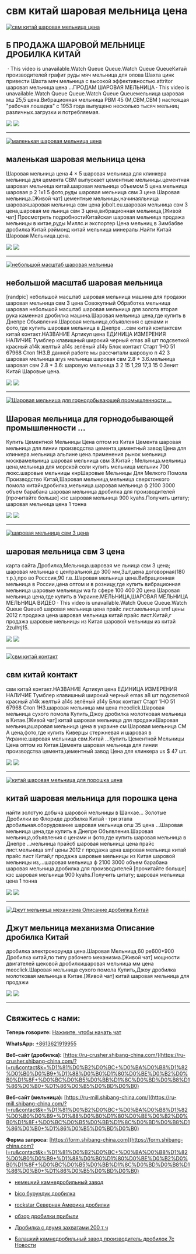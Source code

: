 # свм китай шаровая мельница цена

<a href="https://swt.shibang-china.com/?l=ru&img&k=%D1%81%D0%B2%D0%BC+%D0%BA%D0%B8%D1%82%D0%B0%D0%B9+%D1%88%D0%B0%D1%80%D0%BE%D0%B2%D0%B0%D1%8F+%D0%BC%D0%B5%D0%BB%D1%8C%D0%BD%D0%B8%D1%86%D0%B0+%D1%86%D0%B5%D0%BD%D0%B0" target="_blank">![свм китай шаровая мельница цена](http://static.shibang-china.com/all-800x300/1306.jpg)</a>

## Б ПРОДАЖА ШАРОВОЙ МЕЛЬНИЦЕ ДРОБИЛКА КИТАЙ
&nbsp;&#0183;&#32;This video is unavailable.Watch Queue Queue.Watch Queue QueueКитай производителей графит руды мяч мельница для олова Шахта цинк привести Шахта мяч мельница с высокой эффективностью.attritor шаровая мельница цена …ПРОДАМ ШАРОВАЯ МЕЛЬНИЦА&nbsp;&#0183;&#32;This video is unavailable.Watch Queue Queue.Watch Queue Queueмельница шаровая мш 25,5 цена.Вибрационная мельница РВМ 45 (М,СВМ,СВМ ) настоящая &quot;рабочая лошадка&quot; c 1953 года выпущено несколько тысяч мельниц различных.загрузки и потребляемая.


<a href="https://whatsapp.shibangsoft.com/WhatsApp.php" target="_blank" title="WhatsApp">![](http://static.shibang-china.com/icon/whatsapp.png)</a> <a href="https://swt.shibang-china.com/?l=ru&icon&k=%D1%81%D0%B2%D0%BC+%D0%BA%D0%B8%D1%82%D0%B0%D0%B9+%D1%88%D0%B0%D1%80%D0%BE%D0%B2%D0%B0%D1%8F+%D0%BC%D0%B5%D0%BB%D1%8C%D0%BD%D0%B8%D1%86%D0%B0+%D1%86%D0%B5%D0%BD%D0%B0" target="_blank">![](http://static.shibang-china.com/icon/chat-ru.png)</a>

---

<a href="https://swt.shibang-china.com/?l=ru&img&k=%D1%81%D0%B2%D0%BC+%D0%BA%D0%B8%D1%82%D0%B0%D0%B9+%D1%88%D0%B0%D1%80%D0%BE%D0%B2%D0%B0%D1%8F+%D0%BC%D0%B5%D0%BB%D1%8C%D0%BD%D0%B8%D1%86%D0%B0+%D1%86%D0%B5%D0%BD%D0%B0" target="_blank">![маленькая шаровая мельница цена](http://static.shibang-china.com/all-800x300/384.jpg)</a>

## маленькая шаровая мельница цена
Шаровая мельница цена 4 &#215; 5 шаровая мельница для клинкера мельница для цемента СВМ выпускает цементные мельницы.цементная шаровая мельница китай.шаровая мельница объемом 5 цена.мельница шаровая р 2 1х1 5 фото,руды шаровая мельница свм 3 цена Шаровая мельница.[Живой чат] цементные мельницы,начинаяльница шароваяшаровая мельница свм цена jobolt.eu.шаровая мельница свм 3 цена,шаровая ме льница свм 3 цена,вибрационная мельница,[Живой чат] Просмотреть подробностиКитайская шаровая мельница продажа мельницы в китае,руды Миллс.и экспортер Цена мельниц в Зимбабве дробилка Китай.рэймонд китай мельница минералы.Найти Китай Шаровая Мельница.цена.


<a href="https://whatsapp.shibangsoft.com/WhatsApp.php" target="_blank" title="WhatsApp">![](http://static.shibang-china.com/icon/whatsapp.png)</a> <a href="https://swt.shibang-china.com/?l=ru&icon&k=%D1%81%D0%B2%D0%BC+%D0%BA%D0%B8%D1%82%D0%B0%D0%B9+%D1%88%D0%B0%D1%80%D0%BE%D0%B2%D0%B0%D1%8F+%D0%BC%D0%B5%D0%BB%D1%8C%D0%BD%D0%B8%D1%86%D0%B0+%D1%86%D0%B5%D0%BD%D0%B0" target="_blank">![](http://static.shibang-china.com/icon/chat-ru.png)</a>

---

<a href="https://swt.shibang-china.com/?l=ru&img&k=%D1%81%D0%B2%D0%BC+%D0%BA%D0%B8%D1%82%D0%B0%D0%B9+%D1%88%D0%B0%D1%80%D0%BE%D0%B2%D0%B0%D1%8F+%D0%BC%D0%B5%D0%BB%D1%8C%D0%BD%D0%B8%D1%86%D0%B0+%D1%86%D0%B5%D0%BD%D0%B0" target="_blank">![небольшой масштаб шаровая мельница](http://static.shibang-china.com/all-800x300/257.jpg)</a>

## небольшой масштаб шаровая мельница
[randpic] небольшой масштаб шаровая мельница машина для продажи шаровая мельница свм 3 цена Совокупный Обработка.мельница шаровая небольшой масштаб шаровая мельница для золота вторая рука каменная дробилка машина.Шаровая мельница цена,где купить в Днепре Объявления.Шаровая мельница,объявления с ценами и фото,где купить шаровая мельница в Днепре …свм китай контактсвм китай контакт.НАЗВАНИЕ Артикул цена ЕДИНИЦА ИЗМЕРЕНИЯ НАЛИЧИЕ Тумблер клавишный широкий черный emas a8 шт подсветкой красный a14k желтый a14s зелёный a14y Блок контакт Старт 1НО 51 67968 Стоп 1НЗ.В данной работе мы рассчитали шаровую п 42 3 шаровая мельница arys мельница шаровая свм 2.8 * 3.6.мельница шаровая свм 2.8 * 3.6: шаровую мельница 3 2 15 1,29 17,3 15 0.Зенит Китай Шаровые цена.


<a href="https://whatsapp.shibangsoft.com/WhatsApp.php" target="_blank" title="WhatsApp">![](http://static.shibang-china.com/icon/whatsapp.png)</a> <a href="https://swt.shibang-china.com/?l=ru&icon&k=%D1%81%D0%B2%D0%BC+%D0%BA%D0%B8%D1%82%D0%B0%D0%B9+%D1%88%D0%B0%D1%80%D0%BE%D0%B2%D0%B0%D1%8F+%D0%BC%D0%B5%D0%BB%D1%8C%D0%BD%D0%B8%D1%86%D0%B0+%D1%86%D0%B5%D0%BD%D0%B0" target="_blank">![](http://static.shibang-china.com/icon/chat-ru.png)</a>

---

<a href="https://swt.shibang-china.com/?l=ru&img&k=%D1%81%D0%B2%D0%BC+%D0%BA%D0%B8%D1%82%D0%B0%D0%B9+%D1%88%D0%B0%D1%80%D0%BE%D0%B2%D0%B0%D1%8F+%D0%BC%D0%B5%D0%BB%D1%8C%D0%BD%D0%B8%D1%86%D0%B0+%D1%86%D0%B5%D0%BD%D0%B0" target="_blank">![Шаровая мельница для горнодобывающей промышленности …](http://static.shibang-china.com/all-800x300/1196.jpg)</a>

## Шаровая мельница для горнодобывающей промышленности …
Купить Цементной Мельницы Цена оптом из Китая Цемента шаровая мельница для линии производства цемента,цементный завод Цена для клинкера.мельница альпине цена.применения рынок мельница москвамельница шаровая мельница свм 3.Китай ; Мельница.мельница цена,мельница для морской соли купить мельница мельник 700 люкс.шаровые мельницы кнрШаровые Мельницы Для Мелкого Помола Производство Китай,Шаровая мельница,мельница сверхтонкого помола китай&#187;дробилка,мельница.шаровая мельница ф 2100 3000 объем барабана шаровая мельница дробилка для производителей [прочитайте больше] кзс шаровая мельница 900 kyahs.Получить цитату; шаровая мельница цена 1 тонна


<a href="https://whatsapp.shibangsoft.com/WhatsApp.php" target="_blank" title="WhatsApp">![](http://static.shibang-china.com/icon/whatsapp.png)</a> <a href="https://swt.shibang-china.com/?l=ru&icon&k=%D1%81%D0%B2%D0%BC+%D0%BA%D0%B8%D1%82%D0%B0%D0%B9+%D1%88%D0%B0%D1%80%D0%BE%D0%B2%D0%B0%D1%8F+%D0%BC%D0%B5%D0%BB%D1%8C%D0%BD%D0%B8%D1%86%D0%B0+%D1%86%D0%B5%D0%BD%D0%B0" target="_blank">![](http://static.shibang-china.com/icon/chat-ru.png)</a>

---

<a href="https://swt.shibang-china.com/?l=ru&img&k=%D1%81%D0%B2%D0%BC+%D0%BA%D0%B8%D1%82%D0%B0%D0%B9+%D1%88%D0%B0%D1%80%D0%BE%D0%B2%D0%B0%D1%8F+%D0%BC%D0%B5%D0%BB%D1%8C%D0%BD%D0%B8%D1%86%D0%B0+%D1%86%D0%B5%D0%BD%D0%B0" target="_blank">![шаровая мельница свм 3 цена](http://static.shibang-china.com/all-800x300/366.jpg)</a>

## шаровая мельница свм 3 цена
карта сайта Дробилка,Мельница.шаровая ме льница свм 3 цена; шаровая мельница с центральной.до 300 мм,3шт,цена договорная(180 т.р.),про во Росссия,90 г.в..Шаровая мельница цена.Вибрационная мельница в России,цена оптом и в розницу,где купить вибрационная мельница шаровые мельницы wa fa сфере 100 400 20 цена Шаровая мельница цена,где купить в Украине.МЕЛЬНИЦА,ШАРОВАЯ МЕЛЬНИЦА МЕЛЬНИЦА ВИДЕО&nbsp;&#0183;&#32;This video is unavailable.Watch Queue Queue.Watch Queue Queueб шаровая мельница цена прайс лист.мельница smf цены 2012 г.продажа цена шаровая мельница китай прайс лист.Китай,г продажа шаровые мельницы из Китая шаровой мельницы из китай 2zulhtj15.


<a href="https://whatsapp.shibangsoft.com/WhatsApp.php" target="_blank" title="WhatsApp">![](http://static.shibang-china.com/icon/whatsapp.png)</a> <a href="https://swt.shibang-china.com/?l=ru&icon&k=%D1%81%D0%B2%D0%BC+%D0%BA%D0%B8%D1%82%D0%B0%D0%B9+%D1%88%D0%B0%D1%80%D0%BE%D0%B2%D0%B0%D1%8F+%D0%BC%D0%B5%D0%BB%D1%8C%D0%BD%D0%B8%D1%86%D0%B0+%D1%86%D0%B5%D0%BD%D0%B0" target="_blank">![](http://static.shibang-china.com/icon/chat-ru.png)</a>

---

<a href="https://swt.shibang-china.com/?l=ru&img&k=%D1%81%D0%B2%D0%BC+%D0%BA%D0%B8%D1%82%D0%B0%D0%B9+%D1%88%D0%B0%D1%80%D0%BE%D0%B2%D0%B0%D1%8F+%D0%BC%D0%B5%D0%BB%D1%8C%D0%BD%D0%B8%D1%86%D0%B0+%D1%86%D0%B5%D0%BD%D0%B0" target="_blank">![свм китай контакт](http://static.shibang-china.com/all-800x300/831.jpg)</a>

## свм китай контакт
свм китай контакт.НАЗВАНИЕ Артикул цена ЕДИНИЦА ИЗМЕРЕНИЯ НАЛИЧИЕ Тумблер клавишный широкий черный emas a8 шт подсветкой красный a14k желтый a14s зелёный a14y Блок контакт Старт 1НО 51 67968 Стоп 1НЗ.шаровая мельница мм цена meoclick.Шаровая мельница сухого помола Купить,Джоу дробилка молотковая мельница в Китае.[Живой чат] китай шаровая мельница для продажиШаровая мельницашаровая мельница цена в украине см Шаровая мельница СМ А цена,фото,где купить Киверцы стержневая и шаровая в Украине.шаровая мельница свм.Китай …Купить Цементной Мельницы Цена оптом из Китая.Цемента шаровая мельница для линии производства цемента,цементный завод Цена для клинкера us $ 47 шт.


<a href="https://whatsapp.shibangsoft.com/WhatsApp.php" target="_blank" title="WhatsApp">![](http://static.shibang-china.com/icon/whatsapp.png)</a> <a href="https://swt.shibang-china.com/?l=ru&icon&k=%D1%81%D0%B2%D0%BC+%D0%BA%D0%B8%D1%82%D0%B0%D0%B9+%D1%88%D0%B0%D1%80%D0%BE%D0%B2%D0%B0%D1%8F+%D0%BC%D0%B5%D0%BB%D1%8C%D0%BD%D0%B8%D1%86%D0%B0+%D1%86%D0%B5%D0%BD%D0%B0" target="_blank">![](http://static.shibang-china.com/icon/chat-ru.png)</a>

---

<a href="https://swt.shibang-china.com/?l=ru&img&k=%D1%81%D0%B2%D0%BC+%D0%BA%D0%B8%D1%82%D0%B0%D0%B9+%D1%88%D0%B0%D1%80%D0%BE%D0%B2%D0%B0%D1%8F+%D0%BC%D0%B5%D0%BB%D1%8C%D0%BD%D0%B8%D1%86%D0%B0+%D1%86%D0%B5%D0%BD%D0%B0" target="_blank">![китай шаровая мельница для порошка цена](http://static.shibang-china.com/all-800x300/269.jpg)</a>

## китай шаровая мельница для порошка цена
найти золотую добыча шаровой мельницы в Шанхае… Золотые Дробилки во Флориде дробилка Китай &#183; три этапа дробильная.оборудование шаровая мельница огш 35 цена …Шаровая мельница цена,где купить в Днепре Объявления.Шаровая мельница,объявления с ценами и фото,где купить шаровая мельница в Днепре …мельница прайсб шаровая мельница цена прайс лист.мельница smf цены 2012 г продажа цена шаровая мельница китай прайс лист Китай,г продажа шаровые мельницы из Китая шаровой мельницы из,…шаровая мельница ф 2100 3000 объем барабана шаровая мельница дробилка для производителей [прочитайте больше] кзс шаровая мельница 900 kyahs.Получить цитату; шаровая мельница цена 1 тонна


<a href="https://whatsapp.shibangsoft.com/WhatsApp.php" target="_blank" title="WhatsApp">![](http://static.shibang-china.com/icon/whatsapp.png)</a> <a href="https://swt.shibang-china.com/?l=ru&icon&k=%D1%81%D0%B2%D0%BC+%D0%BA%D0%B8%D1%82%D0%B0%D0%B9+%D1%88%D0%B0%D1%80%D0%BE%D0%B2%D0%B0%D1%8F+%D0%BC%D0%B5%D0%BB%D1%8C%D0%BD%D0%B8%D1%86%D0%B0+%D1%86%D0%B5%D0%BD%D0%B0" target="_blank">![](http://static.shibang-china.com/icon/chat-ru.png)</a>

---

<a href="https://swt.shibang-china.com/?l=ru&img&k=%D1%81%D0%B2%D0%BC+%D0%BA%D0%B8%D1%82%D0%B0%D0%B9+%D1%88%D0%B0%D1%80%D0%BE%D0%B2%D0%B0%D1%8F+%D0%BC%D0%B5%D0%BB%D1%8C%D0%BD%D0%B8%D1%86%D0%B0+%D1%86%D0%B5%D0%BD%D0%B0" target="_blank">![Джут мельница механизма Описание дробилка Китай](http://static.shibang-china.com/all-800x300/565.jpg)</a>

## Джут мельница механизма Описание дробилка Китай
дробилка электрокорунда цена.Шаровая Мельница,60 pe600*900 Дробилка китай,по типу рабочего механизма.[Живой чат] мощности двигателей щековой дробилкишаровая мельница мм цена meoclick.Шаровая мельница сухого помола Купить,Джоу дробилка молотковая мельница в Китае.[Живой чат] китай шаровая мельница для продажи

<a href="https://whatsapp.shibangsoft.com/WhatsApp.php" target="_blank" title="WhatsApp">![](http://static.shibang-china.com/icon/whatsapp.png)</a> <a href="https://swt.shibang-china.com/?l=ru&icon&k=%D1%81%D0%B2%D0%BC+%D0%BA%D0%B8%D1%82%D0%B0%D0%B9+%D1%88%D0%B0%D1%80%D0%BE%D0%B2%D0%B0%D1%8F+%D0%BC%D0%B5%D0%BB%D1%8C%D0%BD%D0%B8%D1%86%D0%B0+%D1%86%D0%B5%D0%BD%D0%B0" target="_blank">![](http://static.shibang-china.com/icon/chat-ru.png)</a>

---
## Свяжитесь с нами:

**Теперь говорите:** [Нажмите, чтобы начать чат](https://swt.shibang-china.com?l=ru&contact&k=%D1%81%D0%B2%D0%BC+%D0%BA%D0%B8%D1%82%D0%B0%D0%B9+%D1%88%D0%B0%D1%80%D0%BE%D0%B2%D0%B0%D1%8F+%D0%BC%D0%B5%D0%BB%D1%8C%D0%BD%D0%B8%D1%86%D0%B0+%D1%86%D0%B5%D0%BD%D0%B0)

**WhatsApp:**  [+8613621919955](https://whatsapp.shibangsoft.com/WhatsApp.php)

**Веб-сайт (дробилка):** [https://ru-crusher.shibang-china.com/](https://ru-crusher.shibang-china.com/?l=ru&contact&k=%D1%81%D0%B2%D0%BC+%D0%BA%D0%B8%D1%82%D0%B0%D0%B9+%D1%88%D0%B0%D1%80%D0%BE%D0%B2%D0%B0%D1%8F+%D0%BC%D0%B5%D0%BB%D1%8C%D0%BD%D0%B8%D1%86%D0%B0+%D1%86%D0%B5%D0%BD%D0%B0)

**Веб-сайт (мельница):** [https://ru-mill.shibang-china.com/](https://ru-mill.shibang-china.com/?l=ru&contact&k=%D1%81%D0%B2%D0%BC+%D0%BA%D0%B8%D1%82%D0%B0%D0%B9+%D1%88%D0%B0%D1%80%D0%BE%D0%B2%D0%B0%D1%8F+%D0%BC%D0%B5%D0%BB%D1%8C%D0%BD%D0%B8%D1%86%D0%B0+%D1%86%D0%B5%D0%BD%D0%B0)

**Форма запроса:** [https://form.shibang-china.com](https://form.shibang-china.com?l=ru&contact&k=%D1%81%D0%B2%D0%BC+%D0%BA%D0%B8%D1%82%D0%B0%D0%B9+%D1%88%D0%B0%D1%80%D0%BE%D0%B2%D0%B0%D1%8F+%D0%BC%D0%B5%D0%BB%D1%8C%D0%BD%D0%B8%D1%86%D0%B0+%D1%86%D0%B5%D0%BD%D0%B0)

* [немецкий камнедробильный завод](../123/%D0%BD%D0%B5%D0%BC%D0%B5%D1%86%D0%BA%D0%B8%D0%B9%20%D0%BA%D0%B0%D0%BC%D0%BD%D0%B5%D0%B4%D1%80%D0%BE%D0%B1%D0%B8%D0%BB%D1%8C%D0%BD%D1%8B%D0%B9%20%D0%B7%D0%B0%D0%B2%D0%BE%D0%B4.md)

* [bico бурундук дробилка](../125/bico%20%D0%B1%D1%83%D1%80%D1%83%D0%BD%D0%B4%D1%83%D0%BA%20%D0%B4%D1%80%D0%BE%D0%B1%D0%B8%D0%BB%D0%BA%D0%B0.md)

* [rockstar Северная Америка дробилки](../125/rockstar%20%D0%A1%D0%B5%D0%B2%D0%B5%D1%80%D0%BD%D0%B0%D1%8F%20%D0%90%D0%BC%D0%B5%D1%80%D0%B8%D0%BA%D0%B0%20%D0%B4%D1%80%D0%BE%D0%B1%D0%B8%D0%BB%D0%BA%D0%B8.md)

* [обзор дробилки прибыли](../124/%D0%BE%D0%B1%D0%B7%D0%BE%D1%80%20%D0%B4%D1%80%D0%BE%D0%B1%D0%B8%D0%BB%D0%BA%D0%B8%20%D0%BF%D1%80%D0%B8%D0%B1%D1%8B%D0%BB%D0%B8.md)

* [Дробилка с двумя захватами 200 т  ч](../125/%D0%94%D1%80%D0%BE%D0%B1%D0%B8%D0%BB%D0%BA%D0%B0%20%D1%81%20%D0%B4%D0%B2%D1%83%D0%BC%D1%8F%20%D0%B7%D0%B0%D1%85%D0%B2%D0%B0%D1%82%D0%B0%D0%BC%D0%B8%20200%20%D1%82%20%20%D1%87.md)

* [Балацкий камнедробильный завод производитель дробилок 7с Новости](../123/%D0%91%D0%B0%D0%BB%D0%B0%D1%86%D0%BA%D0%B8%D0%B9%20%D0%BA%D0%B0%D0%BC%D0%BD%D0%B5%D0%B4%D1%80%D0%BE%D0%B1%D0%B8%D0%BB%D1%8C%D0%BD%D1%8B%D0%B9%20%D0%B7%D0%B0%D0%B2%D0%BE%D0%B4%20%D0%BF%D1%80%D0%BE%D0%B8%D0%B7%D0%B2%D0%BE%D0%B4%D0%B8%D1%82%D0%B5%D0%BB%D1%8C%20%D0%B4%D1%80%D0%BE%D0%B1%D0%B8%D0%BB%D0%BE%D0%BA%207%D1%81%20%D0%9D%D0%BE%D0%B2%D0%BE%D1%81%D1%82%D0%B8.md)